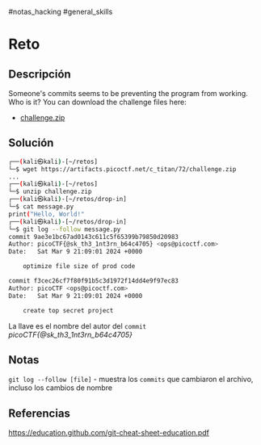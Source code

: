 #notas_hacking #general_skills
# Reto
## Descripción
Someone's commits seems to be preventing the program from working. Who is it? You can download the challenge files here:
- [challenge.zip](https://artifacts.picoctf.net/c_titan/72/challenge.zip)
## Solución
```bash
┌──(kali㉿kali)-[~/retos]
└─$ wget https://artifacts.picoctf.net/c_titan/72/challenge.zip 
...     
┌──(kali㉿kali)-[~/retos]
└─$ unzip challenge.zip
┌──(kali㉿kali)-[~/retos/drop-in]
└─$ cat message.py                                         
print("Hello, World!"
┌──(kali㉿kali)-[~/retos/drop-in]
└─$ git log --follow message.py                            
commit 9ae3e1bc67ad0143c611c5f65399b79850d20983
Author: picoCTF{@sk_th3_1nt3rn_b64c4705} <ops@picoctf.com>
Date:   Sat Mar 9 21:09:01 2024 +0000

    optimize file size of prod code

commit f3cec26cf7f80f91b5c3d1972f14dd4e9f97ec83
Author: picoCTF <ops@picoctf.com>
Date:   Sat Mar 9 21:09:01 2024 +0000

    create top secret project
```
La llave es el nombre del autor del `commit` *picoCTF{@sk_th3_1nt3rn_b64c4705}*
## Notas
`git log --follow [file]` - muestra los `commits` que cambiaron el archivo, incluso los cambios de nombre
## Referencias
https://education.github.com/git-cheat-sheet-education.pdf